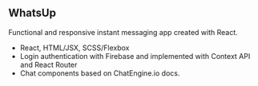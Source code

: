 
## WhatsUp

Functional and responsive instant messaging app created with React. 

- React, HTML/JSX, SCSS/Flexbox
- Login authentication with Firebase and implemented with Context API and React Router
- Chat components based on ChatEngine.io docs.






